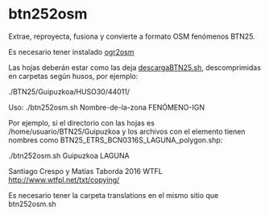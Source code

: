 # btn252osm
Extrae, reproyecta, fusiona y convierte a formato OSM fenómenos BTN25.

Es necesario tener instalado [ogr2osm](https://github.com/pnorman/ogr2osm)

Las hojas deberán estar como las deja [descargaBTN25.sh](https://github.com/kresp0/descargaBTN25), descomprimidas en carpetas según husos, por ejemplo:

./BTN25/Guipuzkoa/HUSO30/44011/

Uso: ./btn252osm.sh Nombre-de-la-zona FENÓMENO-IGN

Por ejemplo, si el directorio con las hojas es /home/usuario/BTN25/Guipuzkoa y los archivos con el elemento tienen nombres como BTN25_ETRS_BCN0316S_LAGUNA_polygon.shp:

./btn252osm.sh Guipuzkoa LAGUNA

Santiago Crespo y Matías Taborda 2016 WTFL http://www.wtfpl.net/txt/copying/

Es necesario tener la carpeta translations en el mismo sitio que btn252osm.sh
